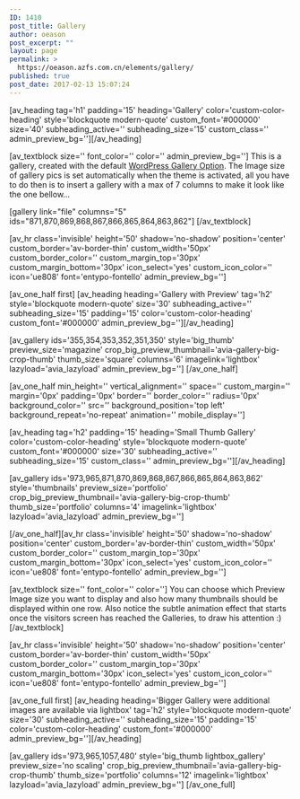 ```yaml
---
ID: 1410
post_title: Gallery
author: oeason
post_excerpt: ""
layout: page
permalink: >
  https://oeason.azfs.com.cn/elements/gallery/
published: true
post_date: 2017-02-13 15:07:24
---
```

[av_heading tag='h1' padding='15' heading='Gallery' color='custom-color-heading' style='blockquote modern-quote' custom_font='#000000' size='40' subheading_active='' subheading_size='15' custom_class='' admin_preview_bg=''][/av_heading]

[av_textblock size='' font_color='' color='' admin_preview_bg='']
This is a gallery, created with the default <a href="http://codex.wordpress.org/Gallery_Shortcode">WordPress Gallery Option</a>. The Image size of gallery pics is set automatically when the theme is activated, all you have to do then is to insert a gallery with a max of 7 columns to make it look like the one bellow…

[gallery link="file" columns="5" ids="871,870,869,868,867,866,865,864,863,862"]
[/av_textblock]

[av_hr class='invisible' height='50' shadow='no-shadow' position='center' custom_border='av-border-thin' custom_width='50px' custom_border_color='' custom_margin_top='30px' custom_margin_bottom='30px' icon_select='yes' custom_icon_color='' icon='ue808' font='entypo-fontello' admin_preview_bg='']

[av_one_half first]
[av_heading heading='Gallery with Preview' tag='h2' style='blockquote modern-quote' size='30' subheading_active='' subheading_size='15' padding='15' color='custom-color-heading' custom_font='#000000' admin_preview_bg=''][/av_heading]

[av_gallery ids='355,354,353,352,351,350' style='big_thumb' preview_size='magazine' crop_big_preview_thumbnail='avia-gallery-big-crop-thumb' thumb_size='square' columns='6' imagelink='lightbox' lazyload='avia_lazyload' admin_preview_bg='']
[/av_one_half]

[av_one_half min_height='' vertical_alignment='' space='' custom_margin='' margin='0px' padding='0px' border='' border_color='' radius='0px' background_color='' src='' background_position='top left' background_repeat='no-repeat' animation='' mobile_display='']

[av_heading tag='h2' padding='15' heading='Small Thumb Gallery' color='custom-color-heading' style='blockquote modern-quote' custom_font='#000000' size='30' subheading_active='' subheading_size='15' custom_class='' admin_preview_bg=''][/av_heading]

[av_gallery ids='973,965,871,870,869,868,867,866,865,864,863,862' style='thumbnails' preview_size='portfolio' crop_big_preview_thumbnail='avia-gallery-big-crop-thumb' thumb_size='portfolio' columns='4' imagelink='lightbox' lazyload='avia_lazyload' admin_preview_bg='']

[/av_one_half][av_hr class='invisible' height='50' shadow='no-shadow' position='center' custom_border='av-border-thin' custom_width='50px' custom_border_color='' custom_margin_top='30px' custom_margin_bottom='30px' icon_select='yes' custom_icon_color='' icon='ue808' font='entypo-fontello' admin_preview_bg='']

[av_textblock size='' font_color='' color='']
You can choose which Preview Image size you want to display and also how many thumbnails should be displayed within one row. Also notice the subtle animation effect that starts once the visitors screen has reached the Galleries, to draw his attention :)
[/av_textblock]

[av_hr class='invisible' height='50' shadow='no-shadow' position='center' custom_border='av-border-thin' custom_width='50px' custom_border_color='' custom_margin_top='30px' custom_margin_bottom='30px' icon_select='yes' custom_icon_color='' icon='ue808' font='entypo-fontello' admin_preview_bg='']

[av_one_full first]
[av_heading heading='Bigger Gallery were additional images are available via lightbox' tag='h2' style='blockquote modern-quote' size='30' subheading_active='' subheading_size='15' padding='15' color='custom-color-heading' custom_font='#000000' admin_preview_bg=''][/av_heading]

[av_gallery ids='973,965,1057,480' style='big_thumb lightbox_gallery' preview_size='no scaling' crop_big_preview_thumbnail='avia-gallery-big-crop-thumb' thumb_size='portfolio' columns='12' imagelink='lightbox' lazyload='avia_lazyload' admin_preview_bg='']
[/av_one_full]